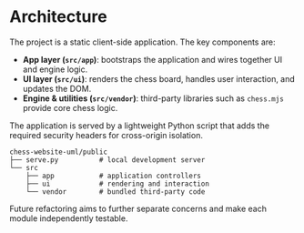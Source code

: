 # Architecture

The project is a static client-side application. The key components are:

- **App layer (`src/app`)**: bootstraps the application and wires together UI and engine logic.
- **UI layer (`src/ui`)**: renders the chess board, handles user interaction, and updates the DOM.
- **Engine & utilities (`src/vendor`)**: third-party libraries such as `chess.mjs` provide core chess logic.

The application is served by a lightweight Python script that adds the required security headers for cross-origin isolation.

```
chess-website-uml/public
├── serve.py          # local development server
└── src
    ├── app           # application controllers
    ├── ui            # rendering and interaction
    └── vendor        # bundled third-party code
```

Future refactoring aims to further separate concerns and make each module independently testable.
